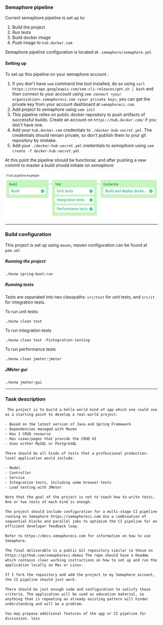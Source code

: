 ### Semaphore pipeline

Current semaphore pipeline is set up to:
  1. Build the project
  2. Run tests
  3. Build docker image
  4. Push image to `hub.docker.com`

Semaphore pipeline configuration is located at `.semaphore/semaphore.yml`

#### Setting up

To set up this pipeline on your semaphore account :

  1. If you don't have `sem` command line tool installed, do so using `curl https://storage.googleapis.com/sem-cli-releases/get.sh | bash`
     and then connect to your account using `sem connect <your organisation>.semaphoreci.com <your private key>`, you can get the private key from your account dashboard at `semaphoreci.com`.
  2. Add project to semaphore using `sem init`
  3. This pipeline relies on public docker repository to push artifacts of successful builds. Create an account on `https://hub.docker.com/` if you don't have one.
  4. Add your `hub.docker.com` credentials to `./docker-hub-secret.yml`. The credentials should remain private, so don't publish them to your git repository by mistake.
  5. Add your `./docker-hub-secret.yml` credentials to _semaphore_ using `sem create -f docker-hub-secret.yml`
  
  
At this point the pipeline should be functional, and after pushing a new commit to master a build should initiate on _semaphore_

![alt text](assets/pipeline.png)

-------------------------------

### Build configuration

This project is set up using `maven`, maven configuration can be found at `pom.xml`

##### Running the project
  `./mvnw spring-boot:run`

##### Running tests
Tests are separated into two classpaths: `src/test` for unit tests, and `src/it` for integration tests. 

To run unit tests:

  `./mvnw clean test`
  
To run integration tests

   `./mvnw clean test -Pintegration-testing`
   
To run performance tests 

   `./mvnw clean jmeter:jmeter`
  
##### JMeter gui
  `./mvnw jmeter:gui`

------------------------------------

### Task description



```
 The project is to build a hello world kind of app which one could use as a starting point to develop a real-world project:

- Based on the latest version of Java and Spring Framework
- Dependencies managed with Maven
- Has 1 CRUD resource
- Has views/pages that provide the CRUD UI
- Uses either MySQL or PostgreSQL

There should be all kinds of tests that a professional production-level application would include:

- Model
- Controller
- Service
- Integration tests, including some browser tests
- Load testing with JMeter

Note that the goal of the project is not to teach how to write tests. One or two tests of each kind is enough.

The project should include configuration for a multi-stage CI pipeline running on Semaphore https://semaphoreci.com Use a combination of sequential blocks and parallel jobs to optimize the CI pipeline for an efficient developer feedback loop.

Refer to https://docs.semaphoreci.com for information on how to use Semaphore.

The final deliverable is a public Git repository similar to those on https://github.com/semaphoreci-demos The repo should have a Readme which contains clear working instructions on how to set up and run the application locally on Mac or Linux.

If I fork the repository and add the project to my Semaphore account, the CI pipeline should just work.

There should be just enough code and configuration to satisfy these criteria. The application will be used as education material, so anything that is repeating an already existing pattern will hinder understanding and will be a problem.

You may propose additional features of the app or CI pipeline for discussion. less 

```
